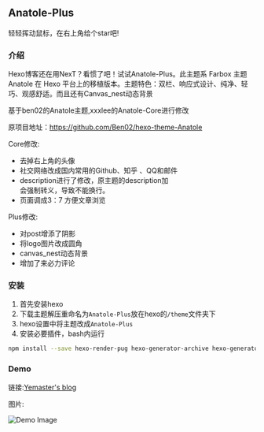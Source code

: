 ## Anatole-Plus

轻轻挥动鼠标，在右上角给个star吧!

### 介绍

Hexo博客还在用NexT？看惯了吧！试试Anatole-Plus。此主题系 Farbox 主题 Anatole 在 Hexo 平台上的移植版本。主题特色：双栏、响应式设计、纯净、轻巧、观感舒适。而且还有Canvas_nest动态背景

基于ben02的Anatole主题,xxxlee的Anatole-Core进行修改 

原项目地址：https://github.com/Ben02/hexo-theme-Anatole

Core修改:

 - 去掉右上角的头像
 - 社交网络改成国内常用的Github、知乎 、QQ和邮件
 - description进行了修改，原主题的description加<br>会强制转义，导致不能换行。
 - 页面调成3：7 方便文章浏览

Plus修改:

 - 对post增添了阴影
 - 将logo图片改成圆角
 - canvas_nest动态背景
 - 增加了来必力评论

### 安装

 1. 首先安装hexo
 2. 下载主题解压重命名为`Anatole-Plus`放在hexo的`/theme`文件夹下
 3. hexo设置中将主题改成`Anatole-Plus`
 4. 安装必要插件，bash内运行
 ```bash
 npm install --save hexo-render-pug hexo-generator-archive hexo-generator-tag hexo-generator-index hexo-generator-category
 ```

### Demo

链接:[Yemaster's blog](https://yemaster.github.io)

图片:

![Demo Image](https://github.com/yemaster/Anatole-Plus/blob/master/MV@%60LI%7BP_V$ID%7DXHM%5BX%5B3V5.png?raw=true)
